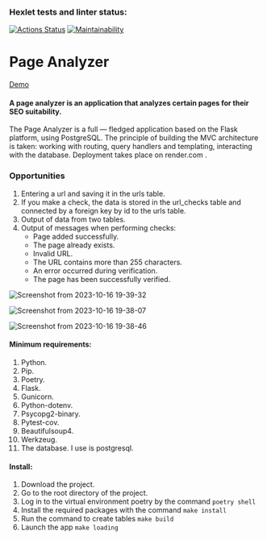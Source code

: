 ### Hexlet tests and linter status:
[![Actions Status](https://github.com/zitaker/python-project-83/workflows/hexlet-check/badge.svg)](https://github.com/zitaker/python-project-83/actions)
[![Maintainability](https://api.codeclimate.com/v1/badges/1871fbf00e66f9f7fca4/maintainability)](https://codeclimate.com/github/zitaker/python-project-83/maintainability)

#  Page Analyzer

[Demo](https://page-analyzer-of-the-georgia.onrender.com/)  

#### A page analyzer is an application that analyzes certain pages for their SEO suitability.  
The Page Analyzer is a full — fledged application based on the Flask platform, using PostgreSQL. The principle of building the MVC architecture is taken: working with routing, query handlers and templating, interacting with the database. Deployment takes place on render.com .  

### Opportunities
1. Entering a url and saving it in the urls table.
2. If you make a check, the data is stored in the url_checks table and connected by a foreign key by id to the urls table.
3. Output of data from two tables.
4. Output of messages when performing checks:
   * Page added successfully.
   * The page already exists.
   * Invalid URL.
   * The URL contains more than 255 characters.
   * An error occurred during verification.
   * The page has been successfully verified.


![Screenshot from 2023-10-16 19-39-32](https://github.com/zitaker/python-project-83/assets/92075508/37411b12-5ab7-4904-b837-2f640104adaa)

![Screenshot from 2023-10-16 19-38-07](https://github.com/zitaker/python-project-83/assets/92075508/21888cc6-d94f-42c4-b15f-3def148f27fa)

![Screenshot from 2023-10-16 19-38-46](https://github.com/zitaker/python-project-83/assets/92075508/6f7f8cc2-0899-4ec6-a3c8-1fd2c2f6eb48)

#### Minimum requirements:  
1. Python.
2. Pip.
3. Poetry.
4. Flask.
5. Gunicorn.
6. Python-dotenv.
7. Psycopg2-binary.
8. Pytest-cov.
9. Beautifulsoup4.
10. Werkzeug.
11. The database. I use is postgresql.

#### Install:
1. Download the project.
2. Go to the root directory of the project.
3. Log in to the virtual environment poetry by the command ```poetry shell```
4. Install the required packages with the command ```make install```
5. Run the command to create tables ```make build```
6. Launch the app ```make loading```
